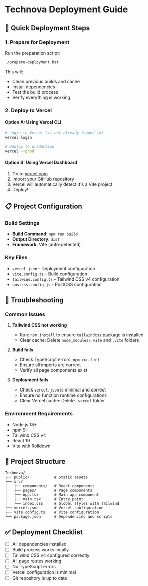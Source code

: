# Technova Deployment Guide

## 🚀 Quick Deployment Steps

### 1. Prepare for Deployment
Run the preparation script:
```bash
./prepare-deployment.bat
```

This will:
- Clean previous builds and cache
- Install dependencies
- Test the build process
- Verify everything is working

### 2. Deploy to Vercel

#### Option A: Using Vercel CLI
```bash
# Login to Vercel (if not already logged in)
vercel login

# Deploy to production
vercel --prod
```

#### Option B: Using Vercel Dashboard
1. Go to [vercel.com](https://vercel.com)
2. Import your GitHub repository
3. Vercel will automatically detect it's a Vite project
4. Deploy!

## 📋 Project Configuration

### Build Settings
- **Build Command**: `npm run build`
- **Output Directory**: `dist`
- **Framework**: Vite (auto-detected)

### Key Files
- `vercel.json` - Deployment configuration
- `vite.config.ts` - Build configuration
- `tailwind.config.ts` - Tailwind CSS v4 configuration
- `postcss.config.js` - PostCSS configuration

## 🔧 Troubleshooting

### Common Issues

1. **Tailwind CSS not working**
   - Run: `npm install` to ensure `tailwindcss` package is installed
   - Clear cache: Delete `node_modules/.vite` and `.vite` folders

2. **Build fails**
   - Check TypeScript errors: `npm run lint`
   - Ensure all imports are correct
   - Verify all page components exist

3. **Deployment fails**
   - Check `vercel.json` is minimal and correct
   - Ensure no function runtime configurations
   - Clear Vercel cache: Delete `.vercel` folder

### Environment Requirements
- Node.js 18+ 
- npm 9+
- Tailwind CSS v4
- React 19
- Vite with Rolldown

## 📁 Project Structure
```
Technova/
├── public/           # Static assets
├── src/
│   ├── components/   # React components
│   ├── pages/        # Page components
│   ├── App.tsx       # Main app component
│   ├── main.tsx      # Entry point
│   └── index.css     # Global styles with Tailwind
├── vercel.json       # Vercel configuration
├── vite.config.ts    # Vite configuration
└── package.json      # Dependencies and scripts
```

## ✅ Deployment Checklist
- [ ] All dependencies installed
- [ ] Build process works locally
- [ ] Tailwind CSS v4 configured correctly
- [ ] All page routes working
- [ ] No TypeScript errors
- [ ] Vercel configuration is minimal
- [ ] Git repository is up to date
